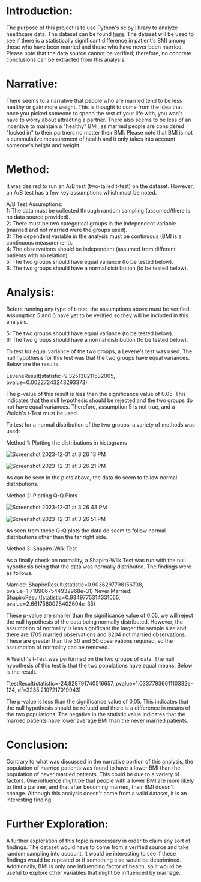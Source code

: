
# Introduction:

The purpose of this project is to use Python's scipy library to analyze healthcare data. The dataset can be found [here](https://www.kaggle.com/zak852/python-a-b-testing-healthcare-data/edit). The dataset will be used to see if there is a statistically significant difference in patient's BMI among those who have been married and those who have never been married. Please note that the data source cannot be verified; therefore, no concrete conclusions can be extracted from this analysis.

# Narrative: 

There seems to a narrative that people who are married tend to be less healthy or gain more weight. This is thought to come from the idea that once you picked someone to spend the rest of your life with, you won't have to worry about attracting a partner. There also seems to be less of an incentive to maintain a "healthy" BMI, as married people are considered "locked in" to their partners no matter their BMI. Please note that BMI is not a cummulative measurement of health and it only takes into account someone's height and weight. 


# Method: 

It was desired to run an A/B test (two-tailed t-test) on the dataset. However, an A/B test has a few key assumptions which must be noted. 

A/B Test Assumptions:  
1: The data must be collected through random sampling (assumed/there is no data source provided).   
2: There must be two categorical groups in the independent variable (married and not married were the groups used).  
3: The dependent variable in the analysis must be continuous (BMI is a continuous measurement).   
4: The observations should be independent (assumed from different patients with no relation).    
5: The two groups should have equal variance (to be tested below).  
6: The two groups should have a normal distribution (to be tested below).




# Analysis: 

Before running any type of t-test, the assumptions above must be verified. Assumption 5 and 6 have yet to be verified so they will be included in this analysis. 

5: The two groups should have equal variance (to be tested below).  
6: The two groups should have a normal distribution (to be tested below).

To test for equal variance of the two groups, a Levene’s test was used. The null hypothesis for this test was that the two groups have equal variances. Below are the results. 

LeveneResult(statistic=9.325138211532005, pvalue=0.00227243243293373)

The p-value of this result is less than the significance value of 0.05. This indicates that the null hypothesis should be rejected and the two groups do not have equal variances. Therefore, assumption 5 is not true, and a Welch's t-Test must be used.   



To test for a normal distribution of the two groups, a variety of methods was used: 

Method 1: Plotting the distributions in histograms

![Screenshot 2023-12-31 at 3 26 13 PM](https://github.com/zaklang123/portfolio-projects/assets/79182085/c8a70e64-1cc5-48f6-9d53-1e9ad27dc102)

![Screenshot 2023-12-31 at 3 26 21 PM](https://github.com/zaklang123/portfolio-projects/assets/79182085/87b8a32c-cd5d-4a8e-88c0-d1852f28a36d)

As can be seen in the plots above, the data do seem to follow normal distributions.

Method 2: Plotting Q-Q Plots

![Screenshot 2023-12-31 at 3 26 43 PM](https://github.com/zaklang123/portfolio-projects/assets/79182085/d8e283de-cdf8-4d21-9b1c-d197b129364c)

![Screenshot 2023-12-31 at 3 26 51 PM](https://github.com/zaklang123/portfolio-projects/assets/79182085/5a431dd8-2f33-4512-bd4c-9556a9659b51)

As seen from these Q-Q plots the data do seem to follow normal distributions other than the far right side.

Method 3: Shapiro-Wilk Test

As a finally check on normality, a Shapiro-Wilk Test was run with the null hypothesis being that the data was normally distributed. The findings were as follows. 

Married: ShapiroResult(statistic=0.9036297798156738, pvalue=1.7109067544932968e-31)
Never Married: ShapiroResult(statistic=0.9349775314331055, pvalue=2.6617560028402604e-35)

These p-value are smaller than the significance value of 0.05, we will reject the null hypothesis of the data being normally distributed. However, the assumption of normality is less significant the larger the sample size and there are 1705 married observations and 3204 not married observations. These are greater than the 30 and 50 observations required, so the assumption of normality can be removed. 


A Welch's t-Test was performed on the two groups of data. The null hypothesis of this test is that the two populations have equal means. Below is the result.

TtestResult(statistic=-24.828791740516657, pvalue=1.0337793601110332e-124, df=3235.2107217019943)

The p-value is less than the significance value of 0.05. This indicates that the null hypothesis should be refuted and there is a difference in means of the two populations. The negative in the statistic value indicates that the married patients have lower average BMI than the never married patients.

# Conclusion:

Contrary to what was discussed in the narrative portion of this analysis, the population of married patients was found to have a lower BMI than the population of never married patients. This could be due to a variety of factors. One influence might be that people with a lower BMI are more likely to find a partner, and that after becoming married, their BMI doesn't change. Although this analysis doesn't come from a valid dataset, it is an interesting finding.

# Further Exploration:

A further exploration of this topic is necessary in order to claim any sort of findings. The dataset would have to come from a verified source and take random sampling into account. It would be interesting to see if these findings would be repeated or if something else would be deterimined. Additionally, BMI is only one influencing factor of health, so it would be useful to explore other variables that might be influenced by marriage. 

